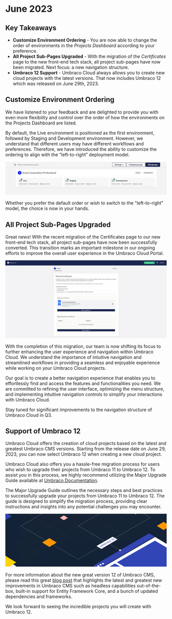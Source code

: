 # June 2023

## Key Takeaways
* **Customize Environment Ordering** - You are now able to change the order of environments in the _Projects Dashboard_ according to your preference.
* **All Project Sub-Pages Upgraded** - With the migration of the _Certificates_ page to the new front-end tech stack, all project sub-pages have now been migrated. Next focus: a new navigation structure.
* **Umbraco 12 Support** - Umbraco Cloud always allows you to create new cloud projects with the latest versions. That now includes Umbraco 12 which was released on June 29th, 2023.

## Customize Environment Ordering
We have listened to your feedback and are delighted to provide you with even more flexibility and control over the order of how the environments on the Projects Dashboard are listed.

By default, the Live environment is positioned as the first environment, followed by Staging and Development environment. However, we understand that different users may have different workflows and preferences. Therefore, we have introduced the ability to customize the ordering to align with the “left-to-right” deployment model.

![CustomizeEnvironmentOrdering](images/ProjectsDashboardEnvReorder.gif)

Whether you prefer the default order or wish to switch to the "left-to-right" model, the choice is now in your hands.

## All Project Sub-Pages Upgraded
Great news! With the recent migration of the Certificates page to our new front-end tech stack, all project sub-pages have now been successfully converted. This transition marks an important milestone in our ongoing efforts to improve the overall user experience in the Umbraco Cloud Portal.

![Certificates](images/Certificates.gif)

With the completion of this migration, our team is now shifting its focus to further enhancing the user experience and navigation within Umbraco Cloud. We understand the importance of intuitive navigation and streamlined workflows in providing a seamless and enjoyable experience while working on your Umbraco Cloud projects.

Our goal is to create a better navigation experience that enables you to effortlessly find and access the features and functionalities you need. We are committed to refining the user interface, optimizing the menu structure, and implementing intuitive navigation controls to simplify your interactions with Umbraco Cloud.

Stay tuned for significant improvements to the navigation structure of Umbraco Cloud in Q3.

## Support of Umbraco 12 
Umbraco Cloud offers the creation of cloud projects based on the latest and greatest Umbraco CMS versions. Starting from the release date on June 29, 2023, you can now select Umbraco 12 when creating a new cloud project.

Umbraco Cloud also offers you a hassle-free migration process for users who wish to upgrade their projects from Umbraco 11 to Umbraco 12. To assist you in this process, we highly recommend utilizing the Major Upgrade Guide available at [Umbraco Documentation](https://docs.umbraco.com/umbraco-cloud/product-upgrades/major-upgrades).

The Major Upgrade Guide outlines the necessary steps and best practices to successfully upgrade your projects from Umbraco 11 to Umbraco 12. The guide is designed to simplify the migration process, providing clear instructions and insights into any potential challenges you may encounter.

![Umbraco12](images/Umbraco12.png)

For more information about the new great version 12 of Umbraco CMS, please read this great [blog post](https://umbraco.com/blog/umbraco-12-release/) that highlights the latest and greatest new improvements in Umbraco CMS such as headless capabilities out-of-the-box, built-in support for Entity Framework Core, and a bunch of updated dependencies and frameworks.

We look forward to seeing the incredible projects you will create with Umbraco 12.
